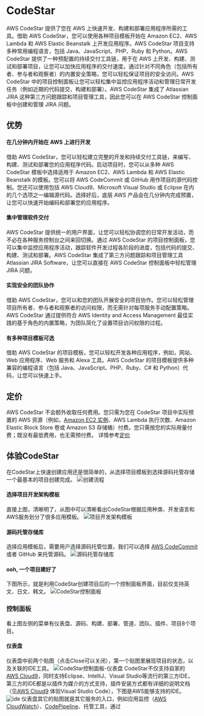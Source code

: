 # CodeStar
AWS CodeStar 提供了您在 AWS 上快速开发、构建和部署应用程序所需的工具。借助 AWS CodeStar，您可以使用各种项目模板开始在 Amazon EC2、AWS Lambda 和 AWS Elastic Beanstalk 上开发应用程序。AWS CodeStar 项目支持多种常用编程语言，包括 Java、JavaScript、PHP、Ruby 和 Python。AWS CodeStar 提供了一种预配置的持续交付工具链，用于在 AWS 上开发、构建、测试和部署项目，让您可以加快应用程序的交付速度。通过针对不同角色（包括所有者、参与者和观察者）的内置安全策略，您可以轻松保证项目的安全访问。AWS CodeStar 中的项目控制面板让您可以轻松集中监控应用程序活动和管理日常开发任务（例如近期的代码提交、构建和部署）。AWS CodeStar 集成了 Atlassian JIRA 这种第三方问题跟踪和项目管理工具，因此您可以在 AWS CodeStar 控制面板中创建和管理 JIRA 问题。

## 优势
#### 在几分钟内开始在 AWS 上进行开发
借助 AWS CodeStar，您可以轻松建立完整的开发和持续交付工具链，来编写、构建、测试和部署您的应用程序代码。启动项目时，您可以从多种 AWS CodeStar 模板中选择适用于 Amazon EC2、AWS Lambda 和 AWS Elastic Beanstalk 的模板。您可以将 AWS CodeCommit 或 GitHub 用作项目的源代码控制。您还可以使用包括 AWS Cloud9、Microsoft Visual Studio 或 Eclipse 在内的几个选项之一编辑源代码。选择好后，底层 AWS 产品会在几分钟内完成预置，让您可以快速开始编码和部署您的应用程序。
#### 集中管理软件交付
AWS CodeStar 提供统一的用户界面，让您可以轻松协调您的日常开发活动，而不必在各种服务控制台之间来回切换。通过 AWS CodeStar 的项目控制面板，您可以集中监控应用程序活动，跟踪软件开发过程各阶段的进度，包括代码的提交、构建、测试和部署。AWS CodeStar 集成了第三方问题跟踪和项目管理工具 Atlassian JIRA Software，让您可以直接在 AWS CodeStar 控制面板中轻松管理 JIRA 问题。
#### 实现安全的团队协作
借助 AWS CodeStar，您可以和您的团队开展安全的项目协作。您可以轻松管理项目所有者、参与者和观察者的访问权限，而无需针对每项服务手动配置策略。AWS CodeStar 通过提供符合 AWS Identity and Access Management 最佳实践的基于角色的内置策略，为团队简化了设置项目访问权限的过程。
#### 有多种项目模板可选
借助 AWS CodeStar 的项目模板，您可以轻松开发各种应用程序，例如，网站、Web 应用程序、Web 服务和 Alexa 工具。AWS CodeStar 的项目模板提供多种兼容的编程语言（包括 Java、JavaScript、PHP、Ruby、C# 和 Python）代码，让您可以快速上手。
## 定价
AWS CodeStar 不会额外收取任何费用。您只需为您在 CodeStar 项目中实际预置的 AWS 资源（例如，[Amazon EC2 实例](chapter11.1.md)、AWS Lambda 执行次数、Amazon Elastic Block Store 卷或 Amazon S3 存储桶）付费。您只需按您的实际用量付费；既没有最低费用，也无需预付费。
详情参考[定价](https://aws.amazon.com/cn/codestar/pricing/?nc=sn&loc=3)
## 体验CodeStar
在CodeStar上快速创建应用还是很简单的，从选择项目模板到选择源码托管存储一个最基本的项目创建完成。
![创建流程](/assets/2019-02-17_122412.png)
#### 选择项目开发架构模板
直接上图，清晰明了，从图中可以清晰看出CodeStar根据应用种类、开发语言和AWS服务划分了很多应用模板。
![项目开发架构模板](/assets/2019-02-17_115738.png)
#### 源码托管存储库
选择应用模板后，需要用户选择源码托管位置，我们可以选择 [AWS CodeCommit](chapter4.5.md) 或者 GitHub 来托管源码。
![源码托管存储库](/assets/2019-02-17_120103.png)
#### ooh, 一个项目建好了
下图所示，就是利用CodeStar创建项目后的一个控制面板界面，目前仅支持英文、日文、韩文。
![CodeStar控制面板](/assets/2019-02-17_124608.png)
### 控制面板
看上图左侧的菜单有仪表盘、源码、构建、部署、管道、团队、插件、项目8个项目。
#### 仪表盘
仪表盘中前两个贴图（点击Close可以关闭），第一个贴图里展现项目的状态，以及关联的IDE工具。
![CodeStar控制面板-仪表盘](/assets/2019-02-17_121934.png)
CodeStar不仅支持自家的 [AWS Cloud9](chapter4.3.md)，同时支持Eclipse、IntelliJ、Visual Studio等流行的第三方IDE，第三方的IDE都是以插件为媒介的方式支持，插件安装方式都有详细的说明文档（见[AWS Cloud9](chapter4.3.md) 体验Visual Studio Code），下图是AWS能够支持的IDE。
![ide](/assets/2019-02-17_131028.png)
仪表盘其它的贴图就是其它服务的入口，例如应用监控（[AWS CloudWatch](chapter18.1.md)）、[CodePipeline](chapter4.7.md)、托管工具，通过
